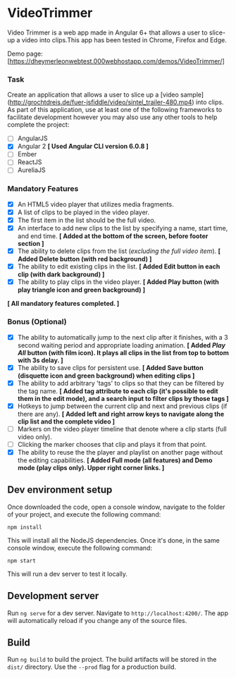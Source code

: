 # VideoTrimmer

Video Trimmer is a web app made in Angular 6+ that allows a user to slice-up a video into clips.This app has been tested in Chrome, Firefox and Edge.

Demo page: [https://dheymerleonwebtest.000webhostapp.com/demos/VideoTrimmer/] 

### Task
Create an application that allows a user to slice up a [video sample] (http://grochtdreis.de/fuer-jsfiddle/video/sintel_trailer-480.mp4) into clips. As part of this application, use at least one of the following frameworks to facilitate development however you may also use any other tools to help complete the project:

- [ ] AngularJS
- [x] Angular 2 **\[ Used Angular CLI version 6.0.8 \]**
- [ ] Ember
- [ ] ReactJS
- [ ] AureliaJS

### Mandatory Features
- [x] An HTML5 video player that utilizes media fragments.
- [x] A list of clips to be played in the video player.
- [x] The first item in the list should be the full video.
- [x] An interface to add new clips to the list by specifying a name, start time, and end time. **\[ Added at the bottom of the screen, before footer section \]**
- [x] The ability to delete clips from the list (*excluding the full video item*). **\[ Added Delete button (with red background) \]**
- [x] The ability to edit existing clips in the list. **\[ Added Edit button in each clip (with dark background) \]**
- [x] The ability to play clips in the video player. **\[ Added Play button (with play triangle icon and green background) \]**

**\[ All mandatory features completed. \]**

### Bonus (Optional)
- [x] The ability to automatically jump to the next clip after it finishes, with a 3 second waiting period and appropriate loading animation. **\[ Added *Play All* button (with film icon). It plays all clips in the list from top to bottom with 3s delay. \]**
- [x] The ability to save clips for persistent use. **\[ Added Save button (disquette icon and green background) when editing clips \]**
- [x] The ability to add arbitrary 'tags' to clips so that they can be filtered by the tag name. **\[ Added tag attribute to each clip (it's possible to edit them in the edit mode), and a search input to filter clips by those tags \]**
- [x] Hotkeys to jump between the current clip and next and previous clips (if there are any). **\[ Added left and right arrow keys to navigate along the clip list and the complete video \]**
- [ ] Markers on the video player timeline that denote where a clip starts (full video only).
- [ ] Clicking the marker chooses that clip and plays it from that point.
- [x] The ability to reuse the the player and playlist on another page without the editing capabilities. **\[ Added Full mode (all features) and Demo mode (play clips only). Upper right corner links. \]**

## Dev environment setup
Once downloaded the code, open a console window, navigate to the folder of your project, and execute the following command:

`npm install`

This will install all the NodeJS dependencies. Once it's done, in the same console window, execute the following command:

`npm start`

This will run a dev server to test it locally.

## Development server

Run `ng serve` for a dev server. Navigate to `http://localhost:4200/`. The app will automatically reload if you change any of the source files.

## Build

Run `ng build` to build the project. The build artifacts will be stored in the `dist/` directory. Use the `--prod` flag for a production build.

